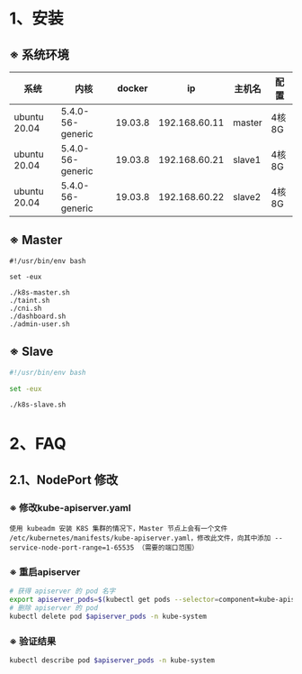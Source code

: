 # 1、安装

## ※ 系统环境

| 系统         | 内核             | docker  | ip            | 主机名 | 配置  |
| ------------ | ---------------- | ------- | ------------- | ------ | ----- |
| ubuntu 20.04 | 5.4.0-56-generic | 19.03.8 | 192.168.60.11 | master | 4核8G |
| ubuntu 20.04 | 5.4.0-56-generic | 19.03.8 | 192.168.60.21 | slave1 | 4核8G |
| ubuntu 20.04 | 5.4.0-56-generic | 19.03.8 | 192.168.60.22 | slave2 | 4核8G |



## ※ Master

```
#!/usr/bin/env bash

set -eux

./k8s-master.sh
./taint.sh
./cni.sh
./dashboard.sh
./admin-user.sh
```



## ※ Slave

```bash
#!/usr/bin/env bash

set -eux

./k8s-slave.sh
```

# 2、FAQ

## 2.1、NodePort 修改

### ※ 修改kube-apiserver.yaml ###

```text
使用 kubeadm 安装 K8S 集群的情况下，Master 节点上会有一个文件 /etc/kubernetes/manifests/kube-apiserver.yaml，修改此文件，向其中添加 --service-node-port-range=1-65535 （需要的端口范围）
```

### ※ 重启apiserver ###

```bash
# 获得 apiserver 的 pod 名字
export apiserver_pods=$(kubectl get pods --selector=component=kube-apiserver -n kube-system --output=jsonpath={.items..metadata.name})
# 删除 apiserver 的 pod
kubectl delete pod $apiserver_pods -n kube-system
```

### ※ 验证结果 ###

```bash
kubectl describe pod $apiserver_pods -n kube-system
```
